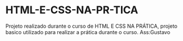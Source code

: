 # HTML-E-CSS-NA-PR-TICA
Projeto realizado durante o curso de HTML E CSS NA PRÁTICA, projeto basico utilizado para realizar a prática durante o curso.     Ass:Gustavo 
